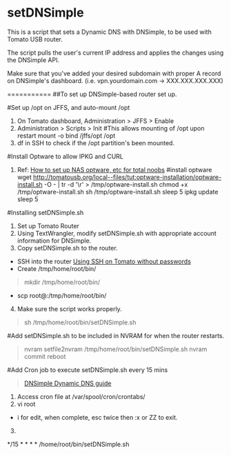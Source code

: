 setDNSimple
===========

This is a script that sets a Dynamic DNS with DNSimple, to be used with Tomato USB router.

The script pulls the user's current IP address and applies the changes using the DNSimple API.

Make sure that you've added your desired subdomain with proper A record on DNSimple's dashboard. (i.e. vpn.yourdomain.com -> XXX.XXX.XXX.XXX)


===========
##To set up DNSimple-based router set up.


#Set up /opt on JFFS, and auto-mount /opt
1. On Tomato dashboard, Administration > JFFS > Enable
2. Administration > Scripts > Init
#This allows mounting of /opt upon restart
mount -o bind /jffs/opt /opt
3. df in SSH to check if the /opt partition's been mounted.


#Install Optware to allow IPKG and CURL
1. Ref: [How to set up NAS optware, etc for total noobs](http://tomatousb.org/tut:how-to-set-up-nas-optware-etc-for-total-noobs#6)
#install optware
wget http://tomatousb.org/local--files/tut:optware-installation/optware-install.sh -O - | tr -d '\r' > /tmp/optware-install.sh
chmod +x /tmp/optware-install.sh
sh /tmp/optware-install.sh
sleep 5
ipkg update
sleep 5


#Installing setDNSimple.sh
1. Set up Tomato Router
2. Using TextWrangler, modify setDNSimple.sh with appropriate account information for DNSimple.
3. Copy setDNSimple.sh to the router.
- SSH into the router [Using SSH on Tomato without passwords](http://tomatousb.org/forum/t-619135/guide-using-ssh-on-tomato-without-passwords-win-mac)
- Create /tmp/home/root/bin/
> mkdir /tmp/home/root/bin/
- scp <local location> root@<ip>:/tmp/home/root/bin/
4. Make sure the script works properly.
> sh /tmp/home/root/bin/setDNSimple.sh

#Add setDNSimple.sh to be included in NVRAM for when the router restarts.
> nvram setfile2nvram /tmp/home/root/bin/setDNSimple.sh
> nvram commit
> reboot


#Add Cron job to execute setDNSimple.sh every 15 mins
> [DNSimple Dynamic DNS guide](http://jasonseifer.com/2011/04/04/auto-update-ip-dnsimple)
1. Access cron file at /var/spool/cron/crontabs/
2. vi root
- i for edit, when complete, esc twice then :x or ZZ to exit.
3. 
*/15 * * * * /home/root/bin/setDNSimple.sh
